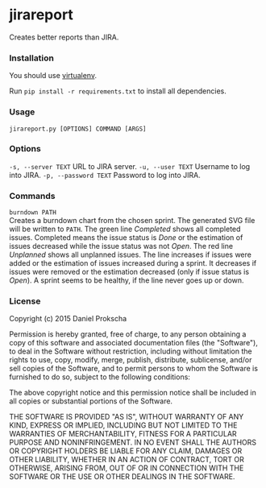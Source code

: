 # jirareport
Creates better reports than JIRA.

### Installation
You should use [virtualenv](https://github.com/pypa/virtualenv).

Run ``pip install -r requirements.txt`` to install all dependencies.

### Usage
``jirareport.py [OPTIONS] COMMAND [ARGS]``

### Options
``-s, --server TEXT`` URL to JIRA server.
``-u, --user TEXT`` Username to log into JIRA.
``-p, --password TEXT`` Password to log into JIRA.

### Commands
``burndown PATH``  
Creates a burndown chart from the chosen sprint. The generated SVG file will be written to ``PATH``. The green line *Completed* shows all completed issues. Completed means the issue status is *Done* or the estimation of issues decreased while the issue status was not *Open*. The red line *Unplanned* shows all unplanned issues. The line increases if issues were added or the estimation of issues increased during a sprint. It decreases if issues were removed or the estimation decreased (only if issue status is *Open*). A sprint seems to be healthy, if the line never goes up or down. 

### License
Copyright (c) 2015 Daniel Prokscha

Permission is hereby granted, free of charge, to any person obtaining a copy of this software and associated documentation files (the "Software"), to deal in the Software without restriction, including without limitation the rights to use, copy, modify, merge, publish, distribute, sublicense, and/or sell copies of the Software, and to permit persons to whom the Software is furnished to do so, subject to the following conditions:

The above copyright notice and this permission notice shall be included in all copies or substantial portions of the Software.

THE SOFTWARE IS PROVIDED "AS IS", WITHOUT WARRANTY OF ANY KIND, EXPRESS OR IMPLIED, INCLUDING BUT NOT LIMITED TO THE WARRANTIES OF MERCHANTABILITY, FITNESS FOR A PARTICULAR PURPOSE AND NONINFRINGEMENT. IN NO EVENT SHALL THE AUTHORS OR COPYRIGHT HOLDERS BE LIABLE FOR ANY CLAIM, DAMAGES OR OTHER LIABILITY, WHETHER IN AN ACTION OF CONTRACT, TORT OR OTHERWISE, ARISING FROM, OUT OF OR IN CONNECTION WITH THE SOFTWARE OR THE USE OR OTHER DEALINGS IN THE SOFTWARE.
